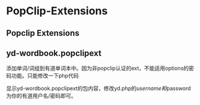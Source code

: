 PopClip-Extensions
==================

Popclip Extensions 
-------------

yd-wordbook.popclipext
-------------
添加单词/词组到有道单词本中。因为非popclip认证的ext，不能适用options的密码功能。只能修改一下php代码

显示yd-wordbook.popclipext的包内容，修改yd.php的$username 和$password为你的有道用户名/密码即可。
